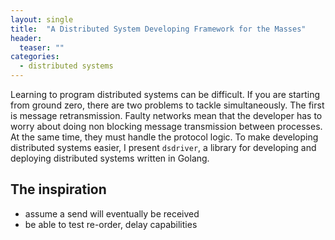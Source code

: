 ```yaml
---
layout: single
title:  "A Distributed System Developing Framework for the Masses"
header:
  teaser: ""
categories: 
  - distributed systems
---
```


Learning to program distributed systems can be difficult. If you are starting
from ground zero, there are two problems to tackle simultaneously. The first is
message retransmission. Faulty networks mean that the developer has to worry
about doing non blocking message transmission between processes. At the same
time, they must handle the protocol logic. To make developing distributed
systems easier, I present `dsdriver`, a library for developing and deploying
distributed systems written in Golang.

## The inspiration
- assume a send will eventually be received
- be able to test re-order, delay capabilities
